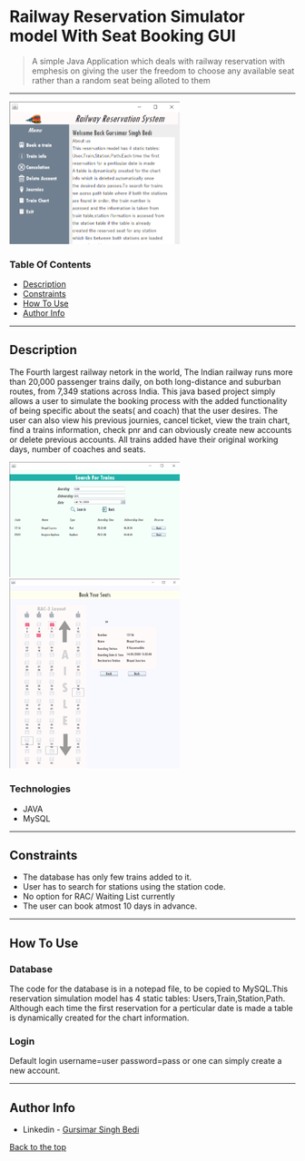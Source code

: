 # Railway Reservation Simulator model With Seat Booking GUI
> A simple Java Application which deals with railway reservation with emphesis on giving the user the freedom to choose any available seat rather than a random seat being alloted to them
---

<img src="images/pro.png" width=300>

### Table Of Contents
- [Description](#description)
- [Constraints](#constraints)
- [How To Use](#how-to-use)
- [Author Info](#author-info)

---

## Description

The Fourth largest railway netork in the world, The Indian railway runs more than 20,000 passenger trains daily, on both long-distance and suburban routes, from 7,349 stations across India. This java based project simply allows a user to simulate the booking process with the added functionality of being specific about the seats( and coach) that the user desires. The user can also view his previous journies, cancel ticket, view the train chart, find a trains information, check pnr and can obviously create new accounts or delete previous accounts. All trains added have their original working days, number of coaches and seats.

<img src="images/findtrain.png" width=300>

<img src="images/gui.png" width=300>

### Technologies

- JAVA
- MySQL

---

## Constraints
- The database has only few trains added to it.
- User has to search for stations using the station code. 
- No option for RAC/ Waiting List currently
- The user can book atmost 10 days in advance.

---

## How To Use
 ### Database
 The code for the database is in a notepad file, to be copied to MySQL.This reservation simulation model has 4 static tables: Users,Train,Station,Path. Although each time the first reservation for a perticular date is made a table is dynamically created for the chart information.
 ### Login
 Default login username=user password=pass or one can simply create a new account.

---

## Author Info
- Linkedin - [Gursimar Singh Bedi](https://www.linkedin.com/in/gursimar-singh-bedi-31439a170)

[Back to the top](#railway-reservation-simulator-model-with-seat-booking-gui)
